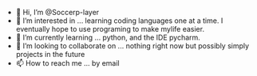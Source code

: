 - 👋 Hi, I’m @Soccerp-layer
- 👀 I’m interested in ... learning coding languages one at a time. I eventually hope to use programing to make mylife easier.
- 🌱 I’m currently learning ... python, and the IDE pycharm.
- 💞️ I’m looking to collaborate on ... nothing right now but possibly simply projects in the future
- 📫 How to reach me ... by email

<!---
Soccerp-layer/Soccerp-layer is a ✨ special ✨ repository because its `README.md` (this file) appears on your GitHub profile.
You can click the Preview link to take a look at your changes.
--->
